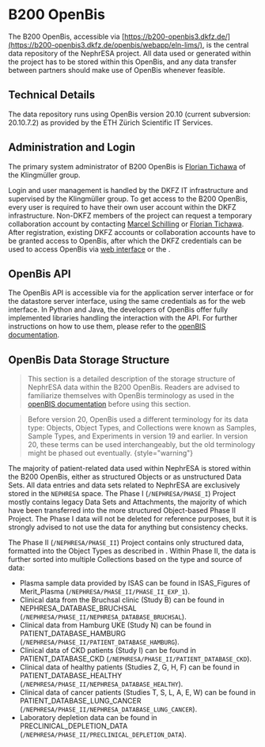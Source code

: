 # B200 OpenBis
The B200 OpenBis, accessible via [https://b200-openbis3.dkfz.de/](https://b200-openbis3.dkfz.de/openbis/webapp/eln-lims/),
is the central data repository of the NephrESA project.
All data used or generated within the project has to be stored within this OpenBis, and any data transfer between
partners should make use of OpenBis whenever feasible.

## Technical Details
The data repository runs using OpenBis version 20.10 (current subversion: 20.10.7.2) as provided by the ETH Zürich
Scientific IT Services.

## Administration and Login
The primary system administrator of B200 OpenBis is [Florian Tichawa](mailto:f.tichawa@dkfz-heidelberg.de) of the
Klingmüller group.

Login and user management is handled by the DKFZ IT infrastructure and supervised by the Klingmüller group.
To get access to the B200 OpenBis, every user is required to have their own user account within the DKFZ infrastructure.
Non-DKFZ members of the project can request a temporary collaboration account by contacting
[Marcel Schilling](mailto:m.schilling@dkfz-heidelberg.de) or [Florian Tichawa](mailto:f.tichawa@dkfz-heidelberg.de).
After registration, existing DKFZ accounts or collaboration accounts have to be granted access to OpenBis, after which
the DKFZ credentials can be used to access OpenBis via
[web interface](https://b200-openbis3.dkfz.de/openbis/webapp/eln-lims/) or the [](#openbis-api).

## OpenBis API
The OpenBis API is accessible via [](https://b200-openbis3.dkfz.de/openbis/openbis/rmi-application-server-v3) for the
application server interface or [](https://b200-openbis3.dkfz.de/datastore_server/rmi-data-store-server-v3) for the
datastore server interface, using the same credentials as for the web interface.
In Python and Java, the developers of OpenBis offer fully implemented libraries handling the interaction with the API.
For further instructions on how to use them, please refer to the [openBIS documentation](https://openbis.readthedocs.io/en/latest/software-developer-documentation/apis/).

## OpenBis Data Storage Structure
> This section is a detailed description of the storage structure of NephrESA data within the B200 OpenBis.
> Readers are advised to familiarize themselves with OpenBis terminology as used in the
> [openBIS documentation](https://openbis.readthedocs.io/en/latest/software-developer-documentation/apis/) before using
> this section.

> Before version 20, OpenBis used a different terminology for its data type: Objects, Object Types, and Collections were
> known as Samples, Sample Types, and Experiments in version 19 and earlier.
> In version 20, these terms can be used interchangeably, but the old terminology might be phased out eventually.
{style="warning"}

The majority of patient-related data used within NephrESA is stored within the B200 OpenBis, either as structured
Objects or as unstructured Data Sets.
All data entries and data sets related to NephrESA are exclusively stored in the `NEPHRESA` space.
The Phase I (`/NEPHRESA/PHASE_I`) Project mostly contains legacy Data Sets and Attachments, the majority of which have
been transferred into the more structured Object-based Phase II Project.
The Phase I data will not be deleted for reference purposes, but it is strongly advised to not use the data for anything
but consistency checks.

The Phase II (`/NEPHRESA/PHASE_II`) Project contains only structured data, formatted into the Object Types as described
in [](Data-Format-Definitions.md).
Within Phase II, the data is further sorted into multiple Collections based on the type and source of data:
- Plasma sample data provided by ISAS can be found in ISAS_Figures of Merit_Plasma (`/NEPHRESA/PHASE_II/PHASE_II_EXP_1`).
- Clinical data from the Bruchsal clinic (Study B) can be found in NEPHRESA_DATABASE_BRUCHSAL (`/NEPHRESA/PHASE_II/NEPHRESA_DATABASE_BRUCHSAL`).
- Clinical data from Hamburg UKE (Study N) can be found in PATIENT_DATABASE_HAMBURG (`/NEPHRESA/PHASE_II/PATIENT_DATABASE_HAMBURG`).
- Clinical data of CKD patients (Study I) can be found in PATIENT_DATABASE_CKD (`/NEPHRESA/PHASE_II/PATIENT_DATABASE_CKD`).
- Clinical data of healthy patients (Studies Z, G, H, F) can be found in PATIENT_DATABASE_HEALTHY (`/NEPHRESA/PHASE_II/NEPHRESA_DATABASE_HEALTHY`).
- Clinical data of cancer patients (Studies T, S, L, A, E, W) can be found in PATIENT_DATABASE_LUNG_CANCER (`/NEPHRESA/PHASE_II/NEPHRESA_DATABASE_LUNG_CANCER`).
- Laboratory depletion data can be found in PRECLINICAL_DEPLETION_DATA (`/NEPHRESA/PHASE_II/PRECLINICAL_DEPLETION_DATA`).
